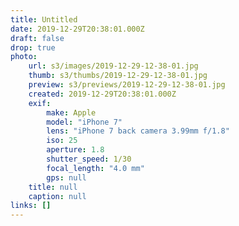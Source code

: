 ```yaml
---
title: Untitled
date: 2019-12-29T20:38:01.000Z
draft: false
drop: true
photo:
    url: s3/images/2019-12-29-12-38-01.jpg
    thumb: s3/thumbs/2019-12-29-12-38-01.jpg
    preview: s3/previews/2019-12-29-12-38-01.jpg
    created: 2019-12-29T20:38:01.000Z
    exif:
        make: Apple
        model: "iPhone 7"
        lens: "iPhone 7 back camera 3.99mm f/1.8"
        iso: 25
        aperture: 1.8
        shutter_speed: 1/30
        focal_length: "4.0 mm"
        gps: null
    title: null
    caption: null
links: []
---
```


